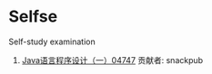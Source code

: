 # Selfse
Self-study examination

1. [Java语言程序设计（一）04747](https://www.kdocs.cn/l/cfVEpn4p8KxC)  贡献者: snackpub
